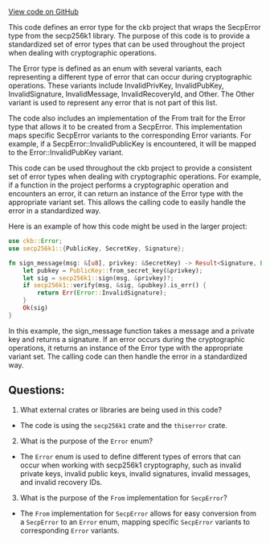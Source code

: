 [View code on GitHub](https://github.com/nervosnetwork/ckb/util/crypto/src/secp/error.rs)

This code defines an error type for the ckb project that wraps the SecpError type from the secp256k1 library. The purpose of this code is to provide a standardized set of error types that can be used throughout the project when dealing with cryptographic operations. 

The Error type is defined as an enum with several variants, each representing a different type of error that can occur during cryptographic operations. These variants include InvalidPrivKey, InvalidPubKey, InvalidSignature, InvalidMessage, InvalidRecoveryId, and Other. The Other variant is used to represent any error that is not part of this list.

The code also includes an implementation of the From trait for the Error type that allows it to be created from a SecpError. This implementation maps specific SecpError variants to the corresponding Error variants. For example, if a SecpError::InvalidPublicKey is encountered, it will be mapped to the Error::InvalidPubKey variant.

This code can be used throughout the ckb project to provide a consistent set of error types when dealing with cryptographic operations. For example, if a function in the project performs a cryptographic operation and encounters an error, it can return an instance of the Error type with the appropriate variant set. This allows the calling code to easily handle the error in a standardized way.

Here is an example of how this code might be used in the larger project:

```rust
use ckb::Error;
use secp256k1::{PublicKey, SecretKey, Signature};

fn sign_message(msg: &[u8], privkey: &SecretKey) -> Result<Signature, Error> {
    let pubkey = PublicKey::from_secret_key(&privkey);
    let sig = secp256k1::sign(msg, &privkey)?;
    if secp256k1::verify(msg, &sig, &pubkey).is_err() {
        return Err(Error::InvalidSignature);
    }
    Ok(sig)
}
```

In this example, the sign_message function takes a message and a private key and returns a signature. If an error occurs during the cryptographic operations, it returns an instance of the Error type with the appropriate variant set. The calling code can then handle the error in a standardized way.
## Questions: 
 1. What external crates or libraries are being used in this code?
- The code is using the `secp256k1` crate and the `thiserror` crate.

2. What is the purpose of the `Error` enum?
- The `Error` enum is used to define different types of errors that can occur when working with secp256k1 cryptography, such as invalid private keys, invalid public keys, invalid signatures, invalid messages, and invalid recovery IDs.

3. What is the purpose of the `From` implementation for `SecpError`?
- The `From` implementation for `SecpError` allows for easy conversion from a `SecpError` to an `Error` enum, mapping specific `SecpError` variants to corresponding `Error` variants.